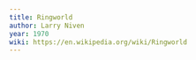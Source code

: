 ```yaml
---
title: Ringworld
author: Larry Niven
year: 1970
wiki: https://en.wikipedia.org/wiki/Ringworld
---
```


